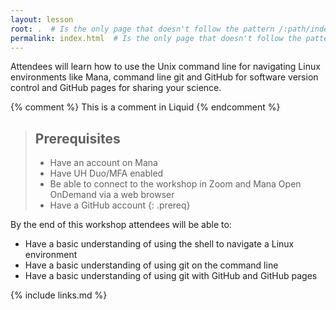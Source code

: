 ```yaml
---
layout: lesson
root: .  # Is the only page that doesn't follow the pattern /:path/index.html
permalink: index.html  # Is the only page that doesn't follow the pattern /:path/index.html
---
```

Attendees will learn how to use the Unix command line for navigating Linux environments like Mana, command line git and GitHub for software version control and GitHub pages for sharing your science.

<!-- this is an html comment -->

{% comment %} This is a comment in Liquid {% endcomment %}

> ## Prerequisites
>
> * Have an account on Mana 
> * Have UH Duo/MFA enabled
> * Be able to connect to the workshop in Zoom and Mana Open OnDemand via a web browser
> * Have a GitHub account
{: .prereq}

By the end of this workshop attendees will be able to: 

* Have a basic understanding of using the shell to navigate a Linux environment
* Have a basic understanding of using git on the command line
* Have a basic understanding of using git with GitHub and GitHub pages

{% include links.md %}
